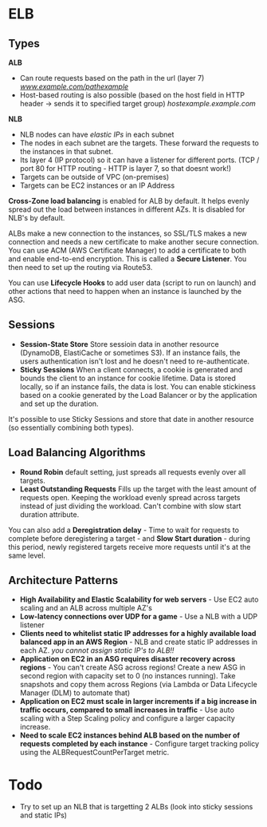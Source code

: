 # ELB

## Types
**ALB**  
- Can route requests based on the path in the url (layer 7) *www.example.com/pathexample*
- Host-based routing is also possible (based on the host field in HTTP header -> sends it to specified target group) *hostexample.example.com*
  
**NLB**  
- NLB nodes can have *elastic IPs* in each subnet
- The nodes in each subnet are the targets. These forward the requests to the instances in that subnet.
- Its layer 4 (IP protocol) so it can have a listener for different ports. (TCP / port 80 for HTTP routing - HTTP is layer 7, so that doesnt work!)
- Targets can be outside of VPC (on-premises)
- Targets can be EC2 instances or an IP Address

**Cross-Zone load balancing** is enabled for ALB by default. It helps evenly spread out the load between instances in different AZs. It is disabled for NLB's by default.  
  
ALBs make a new connection to the instances, so SSL/TLS makes a new connection and needs a new certificate to make another secure connection. You can use ACM (AWS Certificate Manager) to add a certificate to both and enable end-to-end encryption. This is called a **Secure Listener**. You then need to set up the routing via Route53.  
  
You can use **Lifecycle Hooks** to add user data (script to run on launch) and other actions that need to happen when an instance is launched by the ASG.  
  
## Sessions
- **Session-State Store** Store sessioin data in another resource (DynamoDB, ElastiCache or sometimes S3). If an instance fails, the users authentication isn't lost and he doesn't need to re-authenticate.
- **Sticky Sessions** When a client connects, a cookie is generated and bounds the client to an instance for cookie lifetime. Data is stored locally, so if an instance fails, the data is lost. You can enable stickiness based on a cookie generated by the Load Balancer or by the application and set up the duration.
  
It's possible to use Sticky Sessions and store that date in another resource (so essentially combining both types).  
  
## Load Balancing Algorithms
- **Round Robin** default setting, just spreads all requests evenly over all targets.
- **Least Outstanding Requests** Fills up the target with the least amount of requests open. Keeping the workload evenly spread across targets instead of just dividing the workload. Can't combine with slow start duration attribute.
  
You can also add a **Deregistration delay** - Time to wait for requests to complete before deregistering a target - and **Slow Start duration** - during this period, newly registered targets receive more requests until it's at the same level.

## Architecture Patterns
- **High Availability and Elastic Scalability for web servers** - Use EC2 auto scaling and an ALB across multiple AZ's
- **Low-latency connections over UDP for a game** - Use a NLB with a UDP listener
- **Clients need to whitelist static IP addresses for a highly available load balanced app in an AWS Region** - NLB and create static IP addresses in each AZ. *you cannot assign static IP's to ALB!!* 
- **Application on EC2 in an ASG requires disaster recovery across regions** - You can't create ASG across regions! Create a new ASG in second region with capacity set to 0 (no instances running). Take snapshots and copy them across Regions (via Lambda or Data Lifecycle Manager (DLM) to automate that)
- **Application on EC2 must scale in larger increments if a big increase in traffic occurs, compared to small increases in traffic** - Use auto scaling with a Step Scaling policy and configure a larger capacity increase.
- **Need to scale EC2 instances behind ALB based on the number of requests completed by each instance** - Configure target tracking policy using the ALBRequestCountPerTarget metric.

# Todo
- Try to set up an NLB that is targetting 2 ALBs (look into sticky sessions and static IPs)